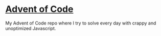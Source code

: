 # [Advent of Code](https://adventofcode.com/)

My Advent of Code repo where I try to solve every day with crappy and unoptimized Javascript.
